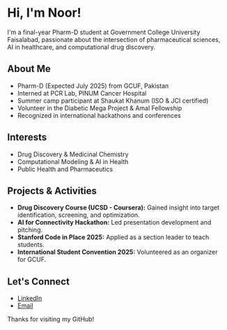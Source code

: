 # Hi, I'm Noor!

I'm a final-year Pharm-D student at Government College University Faisalabad, passionate about the intersection of pharmaceutical sciences, AI in healthcare, and computational drug discovery.

## About Me
- Pharm-D (Expected July 2025) from GCUF, Pakistan
- Interned at PCR Lab, PINUM Cancer Hospital
- Summer camp participant at Shaukat Khanum (ISO & JCI certified)
- Volunteer in the Diabetic Mega Project & Amal Fellowship
- Recognized in international hackathons and conferences

## Interests
- Drug Discovery & Medicinal Chemistry
- Computational Modeling & AI in Health
- Public Health and Pharmaceutics

## Projects & Activities
- **Drug Discovery Course (UCSD - Coursera):** Gained insight into target identification, screening, and optimization.
- **AI for Connectivity Hackathon:** Led presentation development and pitching.
- **Stanford Code in Place 2025:** Applied as a section leader to teach students.
- **International Student Convention 2025:** Volunteered as an organizer for GCUF.

## Let's Connect
- [LinkedIn](https://www.linkedin.com/in/dr-noor-ul-eman-rph) 
- [Email](mailto:nooruleman339@gmail.com)

Thanks for visiting my GitHub!
